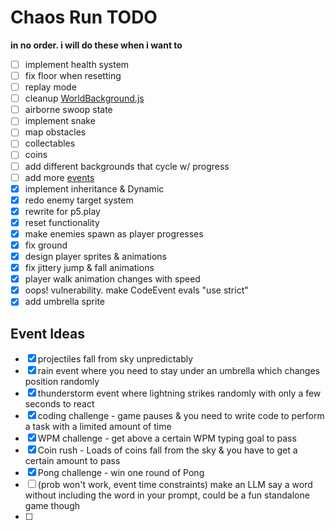 # Chaos Run TODO
**in no order. i will do these when i want to**

- [ ] implement health system
- [ ] fix floor when resetting
- [ ] replay mode
- [ ] cleanup [WorldBackground.js](classes/WorldBackground.js)
- [ ] airborne swoop state
- [ ] implement snake
- [ ] map obstacles
- [ ] collectables
- [ ] coins
- [ ] add different backgrounds that cycle w/ progress
- [ ] add more [events](#event-ideas)
- [x] implement inheritance & Dynamic
- [x] redo enemy target system
- [x] rewrite for p5.play
- [x] reset functionality
- [x] make enemies spawn as player progresses
- [x] fix ground
- [x] design player sprites & animations
- [x] fix jittery jump & fall animations
- [x] player walk animation changes with speed
- [x] oops! vulnerability. make CodeEvent evals "use strict" 
- [x] add umbrella sprite

## Event Ideas
- [x] projectiles fall from sky unpredictably
- [x] rain event where you need to stay under an umbrella which changes position randomly
- [x] thunderstorm event where lightning strikes randomly with only a few seconds to react
- [x] coding challenge - game pauses & you need to write code to perform a task with a limited amount of time
- [x] WPM challenge - get above a certain WPM typing goal to pass
- [x] Coin rush - Loads of coins fall from the sky & you have to get a certain amount to pass
- [x] Pong challenge - win one round of Pong
- [ ] (prob won't work, event time constraints) make an LLM say a word without including the word in your prompt, could be a fun standalone game though
- [ ] 